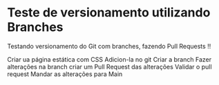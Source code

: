 # Teste de versionamento utilizando Branches


Testando versionamento do Git com branches, fazendo Pull Requests !!


Criar ua página estática com CSS
Adicion-la no git
Criar a branch 
Fazer alterações na branch
criar um Pull Request das alterações
Validar o pull request
Mandar as alterações para Main


